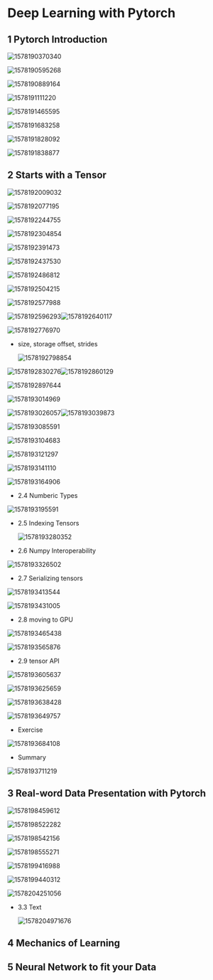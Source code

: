 # Deep Learning with Pytorch

## 1 Pytorch Introduction

![1578190370340](1578190370340.png)

![1578190595268](1578190595268.png)

![1578190889164](1578190889164.png)

![1578191111220](1578191111220.png)

![1578191465595](1578191465595.png)

![1578191683258](1578191683258.png)

![1578191828092](1578191828092.png)

![1578191838877](1578191838877.png)

## 2 Starts with a Tensor

![1578192009032](1578192009032.png)

![1578192077195](1578192077195.png)

![1578192244755](1578192244755.png)

![1578192304854](1578192304854.png)



![1578192391473](1578192391473.png)



![1578192437530](1578192437530.png)

![1578192486812](1578192486812.png)

![1578192504215](1578192504215.png)

![1578192577988](1578192577988.png)

![1578192596293](1578192596293.png)![1578192640117](1578192640117.png)

![1578192776970](1578192776970.png)

-   size, storage offset, strides

    ![1578192798854](1578192798854.png)

![1578192830276](1578192830276.png)![1578192860129](1578192860129.png)

![1578192897644](1578192897644.png)

![1578193014969](1578193014969.png)

![1578193026057](1578193026057.png)![1578193039873](1578193039873.png)

![1578193085591](1578193085591.png)



![1578193104683](1578193104683.png)

![1578193121297](1578193121297.png)

![1578193141110](1578193141110.png)

![1578193164906](1578193164906.png)

-   2.4 Numberic Types

![1578193195591](1578193195591.png)



-   2.5 Indexing Tensors

    ![1578193280352](1578193280352.png)

-   2.6 Numpy Interoperability

![1578193326502](1578193326502.png)

-   2.7 Serializing tensors

![1578193413544](1578193413544.png)



![1578193431005](1578193431005.png)

-   2.8 moving to GPU

![1578193465438](1578193465438.png)

![1578193565876](1578193565876.png)

-   2.9 tensor API

![1578193605637](1578193605637.png)

![1578193625659](1578193625659.png)

![1578193638428](1578193638428.png)

![1578193649757](1578193649757.png)

-   Exercise

![1578193684108](1578193684108.png)

-   Summary

![1578193711219](1578193711219.png)

## 3 Real-word Data Presentation with Pytorch

![1578198459612](1578198459612.png)

![1578198522282](1578198522282.png)

![1578198542156](1578198542156.png)

![1578198555271](1578198555271.png)

![1578199416988](1578199416988.png)

![1578199440312](1578199440312.png)

![1578204251056](1578204251056.png)

-   3.3 Text

    ![1578204971676](1578204971676.png)

## 4 Mechanics of Learning

## 5 Neural Network to fit your Data

